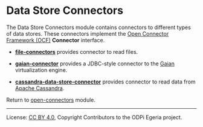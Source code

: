 <!-- SPDX-License-Identifier: CC-BY-4.0 -->
<!-- Copyright Contributors to the ODPi Egeria project. -->

# Data Store Connectors

The Data Store Connectors module contains connectors to different types of data stores.  These connectors implement the
[Open Connector Framework (OCF)](../../../frameworks/open-connector-framework) **Connector** interface.

* **[file-connectors](file-connectors)** provides connector to read files.

* **[gaian-connector](gaian-connector)** provides a JDBC-style connector to the [Gaian](https://github.com/gaiandb/gaiandb) virtualization
engine.

* **[cassandra-data-store-connector](cassandra-data-store-connector)** provides connector to read data from
[Apache Cassandra](http://cassandra.apache.org/).


Return to [open-connectors](..) module.

----
License: [CC BY 4.0](https://creativecommons.org/licenses/by/4.0/),
Copyright Contributors to the ODPi Egeria project.
